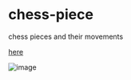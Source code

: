 # chess-piece
chess pieces and their movements

<a href="https://zuruyuu.github.io/chess-piece/">here</a>

![image](<img width="1919" height="966" alt="image" src="https://github.com/user-attachments/assets/0fe4cef4-b166-4290-a0e9-317c1d8c7f29" />)

